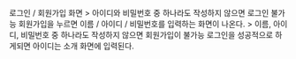 로그인 / 회원가입 화면 > 아이디와 비밀번호 중 하나라도 작성하지 않으면 로그인 불가능
회원가입을 누르면 이름 / 아이디 / 비밀번호를 입력하는 화면이 나온다. > 이름, 아이디, 비밀번호 중 하나라도 작성하지 않으면 회원가입이 불가능
로그인을 성공적으로 하게되면 아이디는 소개 화면에 입력된다.
